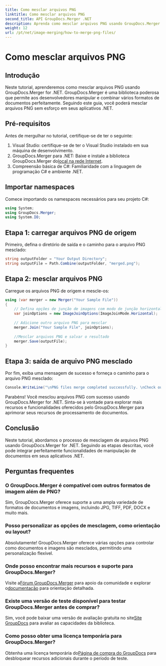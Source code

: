 ```yaml
---
title: Como mesclar arquivos PNG
linktitle: Como mesclar arquivos PNG
second_title: API GroupDocs.Merger .NET
description: Aprenda como mesclar arquivos PNG usando GroupDocs.Merger for .NET. Guia passo a passo para integração perfeita em seus aplicativos .NET.
weight: 12
url: /pt/net/image-merging/how-to-merge-png-files/
---
```


# Como mesclar arquivos PNG

## Introdução
Neste tutorial, aprenderemos como mesclar arquivos PNG usando GroupDocs.Merger for .NET. GroupDocs.Merger é uma biblioteca poderosa que permite aos desenvolvedores manipular e combinar vários formatos de documentos perfeitamente. Seguindo este guia, você poderá mesclar arquivos PNG sem esforço em seus aplicativos .NET.
## Pré-requisitos
Antes de mergulhar no tutorial, certifique-se de ter o seguinte:
1. Visual Studio: certifique-se de ter o Visual Studio instalado em sua máquina de desenvolvimento.
2.  GroupDocs.Merger para .NET: Baixe e instale a biblioteca GroupDocs.Merger do[local na rede Internet](https://releases.groupdocs.com/merger/net/).
3. Compreensão básica de C#: Familiaridade com a linguagem de programação C# e ambiente .NET.

## Importar namespaces
Comece importando os namespaces necessários para seu projeto C#:
```csharp
using System; 
using GroupDocs.Merger;
using System.IO;
```
## Etapa 1: carregar arquivos PNG de origem
Primeiro, defina o diretório de saída e o caminho para o arquivo PNG mesclado:
```csharp
string outputFolder = "Your Output Directory";
string outputFile = Path.Combine(outputFolder, "merged.png");
```
## Etapa 2: mesclar arquivos PNG
Carregue os arquivos PNG de origem e mescle-os:
```csharp
using (var merger = new Merger("Your Sample File"))
{
    // Defina opções de junção de imagens com modo de junção horizontal
    var joinOptions = new ImageJoinOptions(ImageJoinMode.Horizontal);
    
    // Adicione outro arquivo PNG para mesclar
    merger.Join("Your Sample File", joinOptions);
    
    //Mesclar arquivos PNG e salvar o resultado
    merger.Save(outputFile);
}
```
## Etapa 3: saída de arquivo PNG mesclado
Por fim, exiba uma mensagem de sucesso e forneça o caminho para o arquivo PNG mesclado:
```csharp
Console.WriteLine("\nPNG files merge completed successfully. \nCheck output in {0}", outputFolder);
```
Parabéns! Você mesclou arquivos PNG com sucesso usando GroupDocs.Merger for .NET. Sinta-se à vontade para explorar mais recursos e funcionalidades oferecidos pelo GroupDocs.Merger para aprimorar seus recursos de processamento de documentos.


## Conclusão
Neste tutorial, abordamos o processo de mesclagem de arquivos PNG usando GroupDocs.Merger for .NET. Seguindo as etapas descritas, você pode integrar perfeitamente funcionalidades de manipulação de documentos em seus aplicativos .NET.
## Perguntas frequentes
### O GroupDocs.Merger é compatível com outros formatos de imagem além de PNG?
Sim, GroupDocs.Merger oferece suporte a uma ampla variedade de formatos de documentos e imagens, incluindo JPG, TIFF, PDF, DOCX e muito mais.
### Posso personalizar as opções de mesclagem, como orientação ou layout?
Absolutamente! GroupDocs.Merger oferece várias opções para controlar como documentos e imagens são mesclados, permitindo uma personalização flexível.
### Onde posso encontrar mais recursos e suporte para GroupDocs.Merger?
 Visite a[Fórum GroupDocs.Merger](https://forum.groupdocs.com/c/merger/32) para apoio da comunidade e explorar o[documentação](https://tutorials.groupdocs.com/merger/net/) para orientação detalhada.
### Existe uma versão de teste disponível para testar GroupDocs.Merger antes de comprar?
 Sim, você pode baixar uma versão de avaliação gratuita no site[Site GroupDocs](https://releases.groupdocs.com/) para avaliar as capacidades da biblioteca.
### Como posso obter uma licença temporária para GroupDocs.Merger?
 Obtenha uma licença temporária do[Página de compra do GroupDocs](https://purchase.groupdocs.com/temporary-license/) para desbloquear recursos adicionais durante o período de teste.